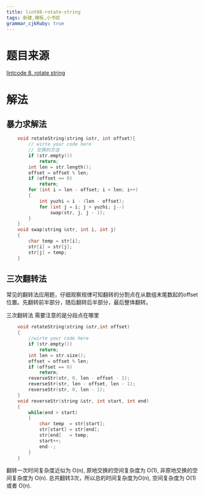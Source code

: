 ```yaml
---
title: lint08-rotate-string
tags: 新建,模板,小书匠
grammar_cjkRuby: true
---
```



# 题目来源 

[lintcode 8. rotate string](http://www.lintcode.com/en/problem/rotate-string/)

# 解法

## 暴力求解法

```cpp
    void rotateString(string &str, int offset){
        // wirte your code here
        // 交换的方法
        if (str.empty())
            return;
        int len = str.length();
        offset = offset % len;
        if (offset == 0)
            return;
    	for (int i = len - offset; i < len; i++)
    	{
    		int yuzhi = i - (len - offset);
    		for (int j = i; j > yuzhi; j--)
    			swap(str, j, j - 1);
    	}
    }
    void swap(string &str, int i, int j)
    {
        char temp = str[i];
        str[i] = str[j];
        str[j] = temp;
    }
```

## 三次翻转法
常见的翻转法应用题，仔细观察规律可知翻转的分割点在从数组末尾数起的offset位置。先翻转前半部分，随后翻转后半部分，最后整体翻转。

三次翻转法 需要注意的是分段点在哪里
```cpp
    void rotateString(string &str,int offset)
    {
        //wirte your code here
        if (str.empty())
            return;
        int len = str.size();
        offset = offset % len;
        if (offset == 0)
            return;
        reverseStr(str, 0, len - offset - 1);
        reverseStr(str, len - offset, len - 1);
        reverseStr(str, 0, len - 1);
    }
    void reverseStr(string &str, int start, int end)
    {
        while(end > start)
        {
            char temp  = str[start];
            str[start] = str[end];
            str[end]   = temp;
            start++;
            end--;
        }
    }
```

翻转一次时间复杂度近似为 O(n), 原地交换的空间复杂度为 O(1), 非原地交换的空间复杂度为 O(n). 总共翻转3次，所以总的时间复杂度为O(n), 空间复杂度为 O(1) 或者 O(n).